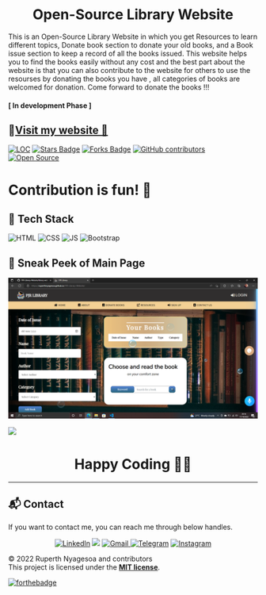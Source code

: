 <h1 align="center">Open-Source Library Website </h1>

This is an Open-Source Library Website in which you get Resources to learn different topics, Donate book section to donate your old books, and a Book issue section to keep a record of all the books issued.
This website helps you to find the books easily without any cost and the best part about the website is that you can also contribute to the website for others to use the resourses by donating the books you have , all categories of books are welcomed for donation. 
Come forward to donate the books !!!  

<h4>[ In development Phase ] 

<h2> 
📌<a href="https://ruperthnyagesoa.github.io/PJR-Library-Website/" target="_blank">Visit my website 🚀</a>
</h2>


<div align="left">
<a href="https://github.com/ruperthnyagesoa/PJR-Library-Website"><img src="https://sloc.xyz/github/ruperthnyagesoa/PJR-Library-Website" alt="LOC"/></a>
<a href="https://github.com/ruperthnyagesoa/PJR-Library-Website"><img src="https://img.shields.io/github/stars/ruperthnyagesoa/PJR-Library-Website" alt="Stars Badge"/></a>
<a href="https://github.com/ruperthnyagesoa/PJR-Library-Website/network/members"><img src="https://img.shields.io/github/forks/ruperthnyagesoa/PJR-Library-Website" alt="Forks Badge"/></a>
<a href="https://github.com/ruperthnyagesoa/PJR-Library-Website/graphs/contributors"><img alt="GitHub contributors" src="https://img.shields.io/github/contributors/ruperthnyagesoa/PJR-Library-Website?color=2b9348"></a>
<a href="https://github.com/ruperthnyagesoa/PJR-Library-Website"><img src="https://badges.frapsoft.com/os/v2/open-source.svg" alt="Open Source"/></a>


# Contribution is fun! 🧡

## 📌 Tech Stack

![HTML](https://img.shields.io/badge/html5%20-%23E34F26.svg?&style=for-the-badge&logo=html5&logoColor=white)
![CSS](https://img.shields.io/badge/css3%20-%231572B6.svg?&style=for-the-badge&logo=css3&logoColor=white)
![JS](https://img.shields.io/badge/javascript%20-%23323330.svg?&style=for-the-badge&logo=javascript&logoColor=%23F7DF1E)
<img alt="Bootstrap" src="https://img.shields.io/badge/bootstrap-%23563D7C.svg?style=for-the-badge&logo=bootstrap&logoColor=white"/>

## 📌 Sneak Peek of Main Page

![image](https://github.com/ruperthnyagesoa/PJR-Library-Website/blob/main/PjR-Library.png)
  
	
<a href="https://github.com/ruperthnyagesoa/PJR-Library-Website/graphs/contributors">
  <img src="https://contrib.rocks/image?repo=ruperthnyagesoa/PJR-Library-Website" />
</a>

<h1 align=center>Happy Coding 👨‍💻 </h1>

---

<h2>📬 Contact</h2>

If you want to contact me, you can reach me through below handles.
<div align="center">

<a  href="https://www.linkedin.com/in/ruperth-nyagesoa/" target="_blank"><img alt="LinkedIn" src="https://img.shields.io/badge/linkedin%20-%230077B5.svg?&style=for-the-badge&logo=linkedin&logoColor=white" /></a>
<a href="https://twitter.com/ruperthdev" target="_blank"><img src="https://img.shields.io/badge/twitter-%2300acee.svg?&style=for-the-badge&logo=twitter&logoColor=white&alt=twitter" /></a>
<a href="mailto:ruperthnyagesoa@gmail.com"><img  alt="Gmail" src="https://img.shields.io/badge/Gmail-D14836?style=for-the-badge&logo=gmail&logoColor=white" />
<a  href="https://t.me/ruperthjr"><img alt=" Telegram" src="https://img.shields.io/badge/Telegram-2CA5E0?style=for-the-badge&logo=telegram&logoColor=white"></a>
<a  href="https://www.instagram.com/_ruperth.dev/"><img alt="Instagram" src="https://img.shields.io/badge/Instagram-E4405F?style=for-the-badge&logo=instagram&logoColor=white">
   </a> 
   
</div>
	
 

© 2022 Ruperth Nyagesoa and contributors\
This project is licensed under the [**MIT license**](https://github.com/ruperthnyagesoa/PJR-Library-Website/blob/main/LICENSE).

[![forthebadge](https://forthebadge.com/images/badges/built-with-love.svg)](https://forthebadge.com)
